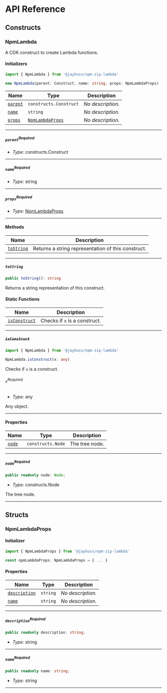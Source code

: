 # API Reference <a name="API Reference" id="api-reference"></a>

## Constructs <a name="Constructs" id="Constructs"></a>

### NpmLambda <a name="NpmLambda" id="@jayhuss/npm-zip-lambda.NpmLambda"></a>

A CDK construct to create Lambda functions.

#### Initializers <a name="Initializers" id="@jayhuss/npm-zip-lambda.NpmLambda.Initializer"></a>

```typescript
import { NpmLambda } from '@jayhuss/npm-zip-lambda'

new NpmLambda(parent: Construct, name: string, props: NpmLambdaProps)
```

| **Name** | **Type** | **Description** |
| --- | --- | --- |
| <code><a href="#@jayhuss/npm-zip-lambda.NpmLambda.Initializer.parameter.parent">parent</a></code> | <code>constructs.Construct</code> | *No description.* |
| <code><a href="#@jayhuss/npm-zip-lambda.NpmLambda.Initializer.parameter.name">name</a></code> | <code>string</code> | *No description.* |
| <code><a href="#@jayhuss/npm-zip-lambda.NpmLambda.Initializer.parameter.props">props</a></code> | <code><a href="#@jayhuss/npm-zip-lambda.NpmLambdaProps">NpmLambdaProps</a></code> | *No description.* |

---

##### `parent`<sup>Required</sup> <a name="parent" id="@jayhuss/npm-zip-lambda.NpmLambda.Initializer.parameter.parent"></a>

- *Type:* constructs.Construct

---

##### `name`<sup>Required</sup> <a name="name" id="@jayhuss/npm-zip-lambda.NpmLambda.Initializer.parameter.name"></a>

- *Type:* string

---

##### `props`<sup>Required</sup> <a name="props" id="@jayhuss/npm-zip-lambda.NpmLambda.Initializer.parameter.props"></a>

- *Type:* <a href="#@jayhuss/npm-zip-lambda.NpmLambdaProps">NpmLambdaProps</a>

---

#### Methods <a name="Methods" id="Methods"></a>

| **Name** | **Description** |
| --- | --- |
| <code><a href="#@jayhuss/npm-zip-lambda.NpmLambda.toString">toString</a></code> | Returns a string representation of this construct. |

---

##### `toString` <a name="toString" id="@jayhuss/npm-zip-lambda.NpmLambda.toString"></a>

```typescript
public toString(): string
```

Returns a string representation of this construct.

#### Static Functions <a name="Static Functions" id="Static Functions"></a>

| **Name** | **Description** |
| --- | --- |
| <code><a href="#@jayhuss/npm-zip-lambda.NpmLambda.isConstruct">isConstruct</a></code> | Checks if `x` is a construct. |

---

##### ~~`isConstruct`~~ <a name="isConstruct" id="@jayhuss/npm-zip-lambda.NpmLambda.isConstruct"></a>

```typescript
import { NpmLambda } from '@jayhuss/npm-zip-lambda'

NpmLambda.isConstruct(x: any)
```

Checks if `x` is a construct.

###### `x`<sup>Required</sup> <a name="x" id="@jayhuss/npm-zip-lambda.NpmLambda.isConstruct.parameter.x"></a>

- *Type:* any

Any object.

---

#### Properties <a name="Properties" id="Properties"></a>

| **Name** | **Type** | **Description** |
| --- | --- | --- |
| <code><a href="#@jayhuss/npm-zip-lambda.NpmLambda.property.node">node</a></code> | <code>constructs.Node</code> | The tree node. |

---

##### `node`<sup>Required</sup> <a name="node" id="@jayhuss/npm-zip-lambda.NpmLambda.property.node"></a>

```typescript
public readonly node: Node;
```

- *Type:* constructs.Node

The tree node.

---


## Structs <a name="Structs" id="Structs"></a>

### NpmLambdaProps <a name="NpmLambdaProps" id="@jayhuss/npm-zip-lambda.NpmLambdaProps"></a>

#### Initializer <a name="Initializer" id="@jayhuss/npm-zip-lambda.NpmLambdaProps.Initializer"></a>

```typescript
import { NpmLambdaProps } from '@jayhuss/npm-zip-lambda'

const npmLambdaProps: NpmLambdaProps = { ... }
```

#### Properties <a name="Properties" id="Properties"></a>

| **Name** | **Type** | **Description** |
| --- | --- | --- |
| <code><a href="#@jayhuss/npm-zip-lambda.NpmLambdaProps.property.description">description</a></code> | <code>string</code> | *No description.* |
| <code><a href="#@jayhuss/npm-zip-lambda.NpmLambdaProps.property.name">name</a></code> | <code>string</code> | *No description.* |

---

##### `description`<sup>Required</sup> <a name="description" id="@jayhuss/npm-zip-lambda.NpmLambdaProps.property.description"></a>

```typescript
public readonly description: string;
```

- *Type:* string

---

##### `name`<sup>Required</sup> <a name="name" id="@jayhuss/npm-zip-lambda.NpmLambdaProps.property.name"></a>

```typescript
public readonly name: string;
```

- *Type:* string

---



